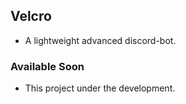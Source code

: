 ## Velcro
- A lightweight advanced discord-bot.

### Available Soon
- This project under the development.
